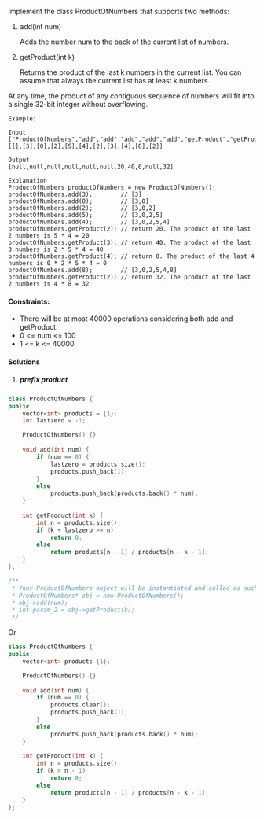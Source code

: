 Implement the class ProductOfNumbers that supports two methods:

1. add(int num)

    Adds the number num to the back of the current list of numbers.

2. getProduct(int k)

    Returns the product of the last k numbers in the current list.
    You can assume that always the current list has at least k numbers.

At any time, the product of any contiguous sequence of numbers will fit into a single 32-bit integer without overflowing.

 

```
Example:

Input
["ProductOfNumbers","add","add","add","add","add","getProduct","getProduct","getProduct","add","getProduct"]
[[],[3],[0],[2],[5],[4],[2],[3],[4],[8],[2]]

Output
[null,null,null,null,null,null,20,40,0,null,32]

Explanation
ProductOfNumbers productOfNumbers = new ProductOfNumbers();
productOfNumbers.add(3);        // [3]
productOfNumbers.add(0);        // [3,0]
productOfNumbers.add(2);        // [3,0,2]
productOfNumbers.add(5);        // [3,0,2,5]
productOfNumbers.add(4);        // [3,0,2,5,4]
productOfNumbers.getProduct(2); // return 20. The product of the last 2 numbers is 5 * 4 = 20
productOfNumbers.getProduct(3); // return 40. The product of the last 3 numbers is 2 * 5 * 4 = 40
productOfNumbers.getProduct(4); // return 0. The product of the last 4 numbers is 0 * 2 * 5 * 4 = 0
productOfNumbers.add(8);        // [3,0,2,5,4,8]
productOfNumbers.getProduct(2); // return 32. The product of the last 2 numbers is 4 * 8 = 32 
```
 

#### Constraints:

-    There will be at most 40000 operations considering both add and getProduct.
-    0 <= num <= 100
-    1 <= k <= 40000


#### Solutions

1. ##### prefix product

```cpp
class ProductOfNumbers {
public:
    vector<int> products = {1};
    int lastzero = -1;

    ProductOfNumbers() {}
    
    void add(int num) {
        if (num == 0) {
            lastzero = products.size();
            products.push_back(1);
        }
        else
            products.push_back(products.back() * num);
    }
    
    int getProduct(int k) {
        int n = products.size();
        if (k + lastzero >= n)
            return 0;
        else
            return products[n - 1] / products[n - k - 1];
    }
};

/**
 * Your ProductOfNumbers object will be instantiated and called as such:
 * ProductOfNumbers* obj = new ProductOfNumbers();
 * obj->add(num);
 * int param_2 = obj->getProduct(k);
 */
```

Or

```cpp
class ProductOfNumbers {
public:
    vector<int> products {1};

    ProductOfNumbers() {}
    
    void add(int num) {
        if (num == 0) {
            products.clear();
            products.push_back(1);
        }
        else
            products.push_back(products.back() * num);
    }
    
    int getProduct(int k) {
        int n = products.size();
        if (k > n - 1)
            return 0;
        else
            return products[n - 1] / products[n - k - 1];
    }
};
```
